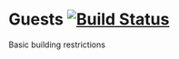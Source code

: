 # Guests [![Build Status](https://travis-ci.com/ArdaCraft/Guests.svg?branch=master)](https://travis-ci.com/ArdaCraft/Guests)

Basic building restrictions 
